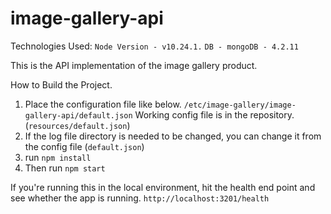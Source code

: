 # image-gallery-api

Technologies Used:
`Node Version - v10.24.1.`
`DB - mongoDB - 4.2.11`

This is the API implementation of the image gallery product.

How to Build the Project.

1) Place the configuration file like below.
  `/etc/image-gallery/image-gallery-api/default.json`
  Working config file is in the repository. (`resources/default.json`)
2) If the log file directory is needed to be changed, you can change it from the config file (`default.json`)
3) run `npm install`
4) Then run `npm start`

If you're running this in the local environment, hit the health end point and see whether the app is running.
`http://localhost:3201/health`
